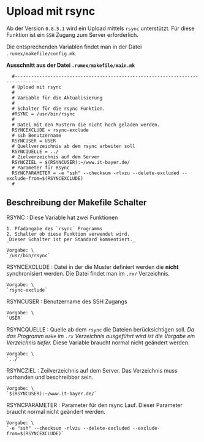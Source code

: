 Upload mit rsync
================================

Ab der Version `0.8.5.1` wird ein Upload mittels `rsync` unterstützt.
Für diese Funktion ist ein `SSH` Zugang zum Server erforderlich.


Die entsprechenden Variablen findet man in der Datei
`.rumex/makefile/config.mk`.



**Ausschnitt aus der Datei `.rumex/makefile/main.mk`**

~~~
  #-------------------------------------------------------------------------------
  # Upload mit rsync
  # 
  # Variable für die Aktualisierung
  #
  # Schalter für die rsync Funktion.
  #RSYNC = /usr/bin/rsync
  #
  # Datei mit den Mustern die nicht hoch geladen werden.
  RSYNCEXCLUDE = rsync-exclude
  # ssh Benutzername
  RSYNCUSER = USER
  # Quellverzeichnis ab dem rsync arbeiten soll
  RSYNCQUELLE = ../
  # Zielverzeichnis auf dem Server
  RSYNCZIEL = $(RSYNCUSER):~/www.it-bayer.de/
  # Parameter für Rsync
  RSYNCPARAMETER = -e "ssh" --checksum -rlvzu --delete-excluded --exclude-from=$(RSYNCEXCLUDE)
  #
~~~





Beschreibung der Makefile Schalter
------------------------------------------------------------

RSYNC
:	Diese Variable hat zwei Funktionen

	1. Pfadangabe des `rsync` Programms
	2. Schalter ob diese Funktion verwendet wird.
	_Dieser Schalter ist per Standard kommentiert._

	Vorgabe: \
	`/usr/bin/rsync`


RSYNCEXCLUDE
:	Datei in der die Muster definiert werden die **nicht**
	synchronisiert werden. Die Datei findet man im `.rx/`
	Verzeichnis.
	
	Vorgabe: \
	`rsync-exclude`


RSYNCUSER
:	Benutzername des SSH Zugangs 
	
	Vorgabe: \
	`USER`

RSYNCQUELLE 
:	Quelle ab dem `rsync` die Dateien berücksichtigen soll.
	_Da das Programm `make` im `.rx` Verzeichnis ausgeführt
	wird ist die Vorgabe ein Verzeichnis tiefer._
	Diese Variable braucht normal nicht geändert werden.
	
	Vorgabe: \
	`../`

RSYNCZIEL 
:	Zeilverzeichnis auf dem Server.
	Das Verzeichnis muss vorhanden und beschreibbar sein.
	
	Vorgabe: \
	`$(RSYNCUSER):~/www.it-bayer.de/`

RSYNCPARAMETER
:	Parameter für den rsync Lauf.
	Dieser Parameter braucht normal nicht geändert werden.
	
	Vorgabe: \
	`-e "ssh" --checksum -rlvzu --delete-excluded --exclude-from=$(RSYNCEXCLUDE)`


